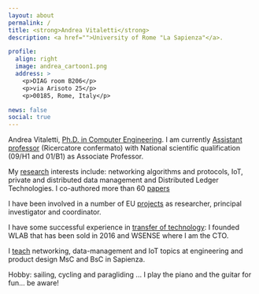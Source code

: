 ```yaml
---
layout: about
permalink: /
title: <strong>Andrea Vitaletti</strong>
description: <a href="">University of Rome "La Sapienza"</a>. 

profile:
  align: right
  image: andrea_cartoon1.png
  address: >
    <p>DIAG room B206</p>
    <p>via Arisoto 25</p>
    <p>00185, Rome, Italy</p>

news: false
social: true
---
```



Andrea Vitaletti, [Ph.D. in Computer Engineering]({{site.baseurl}}/eduwork/#education). I am  currently [Assistant professor]({{site.baseurl}}/eduwork/#work-experience) (Ricercatore confermato) with National scientific qualification (09/H1 and 01/B1) as Associate Professor.

My [research]({{site.baseurl}}/research/) interests include: networking algorithms and protocols, IoT, private and distributed data management and Distributed Ledger Technologies. I co-authored more than 60 [papers]({{site.baseurl}}/research/#bibliography)

I have been involved in a number of EU [projects]({{site.baseurl}}/techtransf/#projects) as researcher, principal investigator and coordinator. 

I have some successful experience in [transfer of technology]({{site.baseurl}}/techtransf/): I founded WLAB that has been sold in 2016 and WSENSE where I am the CTO. 

I [teach]({{site.baseurl}}/eduwork/#teaching) networking, data-management and IoT topics at engineering and product design MsC and BsC in Sapienza.

<!--
[CV]({{ '/assets/pdf/CV.pdf' | prepend: site.baseurl | prepend: site.url }}){: .post-tag}
-->

Hobby: sailing, cycling and paragliding ... I play the piano and the guitar for fun... be aware!


